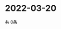 # 2022-03-20
  共 0条

  <!-- BEGIN -->
  <!-- 最后更新时间Sun Mar 20 2022 18:07:17 GMT+0000 (Coordinated Universal Time) -->
  
  <!-- END -->
  
  